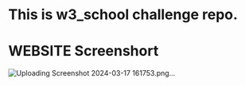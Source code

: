 # This is w3_school challenge repo. 

<h1> WEBSITE Screenshort </h1>

![Uploading Screenshot 2024-03-17 161753.png…]()

